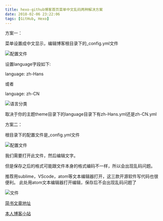 ```yaml
---
title: hexo-github博客首页菜单中文乱码两种解决方案
date: 2018-02-06 23:22:06
tags: [GitHub, Hexo]
---
```

方案一：

<!--more-->
菜单设置成中文显示，编辑博客根目录下的_config.yml文件


![配置文件](http://p3qhnc0eg.bkt.clouddn.com/TIM%E6%88%AA%E5%9B%BE20180206230112.png)


设置language字段如下:

language: zh-Hans

或者

language: zh-CN




![语言分类](http://p3qhnc0eg.bkt.clouddn.com/TIM%E6%88%AA%E5%9B%BE20180206230033.png)



取决于你的主题theme目录下的language目录下有zh-Hans.yml还是zh-CN.yml





方案二：

根目录下的配置文件是_config.yml文件

![配置文件](http://p3qhnc0eg.bkt.clouddn.com/TIM%E6%88%AA%E5%9B%BE20180206230112.png)

我们需要打开此文件，然后编辑文字。

但是保存之后的格式可能跟文件本身的格式编码不一样，所以会出现乱码问题。

推荐用sublime，VScode，atom等文本编辑器打开，这三款开源软件写代码也很便利。
此处用atom文本编辑器打开编辑，保存后不会出现乱码问题了

![文件](http://p3qhnc0eg.bkt.clouddn.com/TIM%E6%88%AA%E5%9B%BE20180206230542.png)

[简书文章地址](https://www.jianshu.com/p/81027eb27a39)

[本人博客小站](http://www.haoloverongrong.top/)
